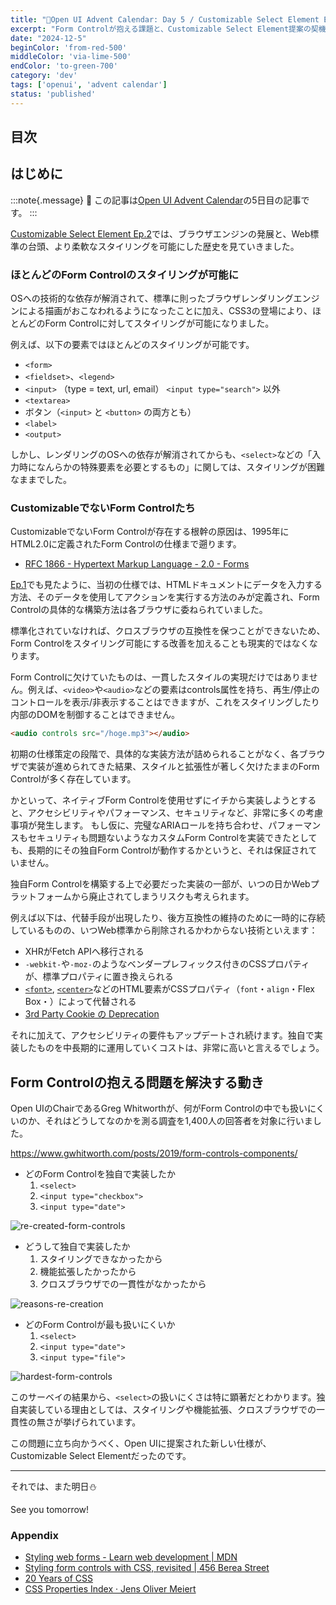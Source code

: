 ```yaml
---
title: "🎄Open UI Advent Calendar: Day 5 / Customizable Select Element Ep.3"
excerpt: "Form Controlが抱える課題と、Customizable Select Element提案の契機"
date: "2024-12-5"
beginColor: 'from-red-500'
middleColor: 'via-lime-500'
endColor: 'to-green-700'
category: 'dev'
tags: ['openui', 'advent calendar']
status: 'published'
---
```

## 目次

## はじめに

:::note{.message}
🎄 この記事は[Open UI Advent Calendar](https://adventar.org/calendars/10293)の5日目の記事です。
:::

[Customizable Select Element Ep.2](https://blog.sakupi01.com/dev/articles/2024-openui-advent-4)では、ブラウザエンジンの発展と、Web標準の台頭、より柔軟なスタイリングを可能にした歴史を見ていきました。

### ほとんどのForm Controlのスタイリングが可能に

OSへの技術的な依存が解消されて、標準に則ったブラウザレンダリングエンジンによる描画がおこなわれるようになったことに加え、CSS3の登場により、ほとんどのForm Controlに対してスタイリングが可能になりました。

例えば、以下の要素ではほとんどのスタイリングが可能です。

- `<form>`
- `<fieldset>`、`<legend>`
- `<input>` （type = text, url, email） `<input type="search">` 以外
- `<textarea>`
- ボタン（`<input>` と `<button>` の両方とも）
- `<label>`
- `<output>`

しかし、レンダリングのOSへの依存が解消されてからも、`<select>`などの「入力時になんらかの特殊要素を必要とするもの」に関しては、スタイリングが困難なままでした。

### CustomizableでないForm Controlたち

CustomizableでないForm Controlが存在する根幹の原因は、1995年にHTML2.0に定義されたForm Controlの仕様まで遡ります。

- [RFC 1866 - Hypertext Markup Language - 2.0  - Forms](https://datatracker.ietf.org/doc/html/rfc1866#section-8)

[Ep.1](https://blog.sakupi01.com/dev/articles/2024-openui-advent-3)でも見たように、当初の仕様では、HTMLドキュメントにデータを入力する方法、そのデータを使用してアクションを実行する方法のみが定義され、Form Controlの具体的な構築方法は各ブラウザに委ねられていました。

標準化されていなければ、クロスブラウザの互換性を保つことができないため、Form Controlをスタイリング可能にする改善を加えることも現実的ではなくなります。

Form Controlに欠けていたものは、一貫したスタイルの実現だけではありません。例えば、`<video>`や`<audio>`などの要素はcontrols属性を持ち、再生/停止のコントロールを表示/非表示することはできますが、これをスタイリングしたり内部のDOMを制御することはできません。

```html
<audio controls src="/hoge.mp3"></audio>
```

初期の仕様策定の段階で、具体的な実装方法が詰められることがなく、各ブラウザで実装が進められてきた結果、スタイルと拡張性が著しく欠けたままのForm Controlが多く存在しています。

かといって、ネイティブForm Controlを使用せずにイチから実装しようとすると、アクセシビリティやパフォーマンス、セキュリティなど、非常に多くの考慮事項が発生します。
もし仮に、完璧なARIAロールを持ち合わせ、パフォーマンスもセキュリティも問題ないようなカスタムForm Controlを実装できたとしても、長期的にその独自Form Controlが動作するかというと、それは保証されていません。

独自Form Controlを構築する上で必要だった実装の一部が、いつの日かWebプラットフォームから廃止されてしまうリスクも考えられます。

例えば以下は、代替手段が出現したり、後方互換性の維持のために一時的に存続しているものの、いつWeb標準から削除されるかわからない技術といえます：

- XHRがFetch APIへ移行される
- `-webkit-`や`-moz-`のようなベンダープレフィックス付きのCSSプロパティが、標準プロパティに置き換えられる
- [`<font>`](https://developer.mozilla.org/en-US/docs/Web/HTML/Element/font), [`<center>`](https://developer.mozilla.org/en-US/docs/Web/HTML/Element/center)などのHTML要素がCSSプロパティ（`font`・`align`・Flex Box・）によって代替される
- [3rd Party Cookie の Deprecation](https://blog.jxck.io/entries/2023-12-20/deprecation.html)

それに加えて、アクセシビリティの要件もアップデートされ続けます。独自で実装したものを中長期的に運用していくコストは、非常に高いと言えるでしょう。

## Form Controlの抱える問題を解決する動き

Open UIのChairであるGreg Whitworthが、何がForm Controlの中でも扱いにくいのか、それはどうしてなのかを測る調査を1,400人の回答者を対象に行いました。

https://www.gwhitworth.com/posts/2019/form-controls-components/

- どのForm Controlを独自で実装したか
  1. `<select>`
  2. `<input type="checkbox">`
  3. `<input type="date">`

![re-created-form-controls](/re-created-form-controls.png)

- どうして独自で実装したか
  1. スタイリングできなかったから
  2. 機能拡張したかったから
  3. クロスブラウザでの一貫性がなかったから

![reasons-re-creation](/reasons-re-creation.png)

- どのForm Controlが最も扱いにくいか
  1. `<select>`
  2. `<input type="date">`
  3. `<input type="file">`

![hardest-form-controls](/hardest-form-controls.png)

このサーベイの結果から、`<select>`の扱いにくさは特に顕著だとわかります。独自実装している理由としては、スタイリングや機能拡張、クロスブラウザでの一貫性の無さが挙げられています。

この問題に立ち向かうべく、Open UIに提案された新しい仕様が、Customizable Select Elementだったのです。

***

それでは、また明日⛄

See you tomorrow!

### Appendix

- [Styling web forms - Learn web development | MDN](https://developer.mozilla.org/en-US/docs/Learn/Forms/Styling_web_forms)
- [Styling form controls with CSS, revisited | 456 Berea Street](https://www.456bereastreet.com/archive/200701/styling_form_controls_with_css_revisited/)
- [20 Years of CSS](https://www.w3.org/Style/CSS20/)
- [CSS Properties Index · Jens Oliver Meiert](https://meiert.com/en/indices/css-properties/)

